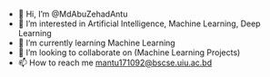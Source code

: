 - 👋 Hi, I’m @MdAbuZehadAntu
- 👀 I’m interested in Artificial Intelligence, Machine Learning, Deep Learning
- 🌱 I’m currently learning Machine Learning
- 💞️ I’m looking to collaborate on (Machine Learning Projects)
- 📫 How to reach me mantu171092@bscse.uiu.ac.bd

<!---
MdAbuZehadAntu/MdAbuZehadAntu is a ✨ special ✨ repository because its `README.md` (this file) appears on your GitHub profile.
You can click the Preview link to take a look at your changes.
--->
